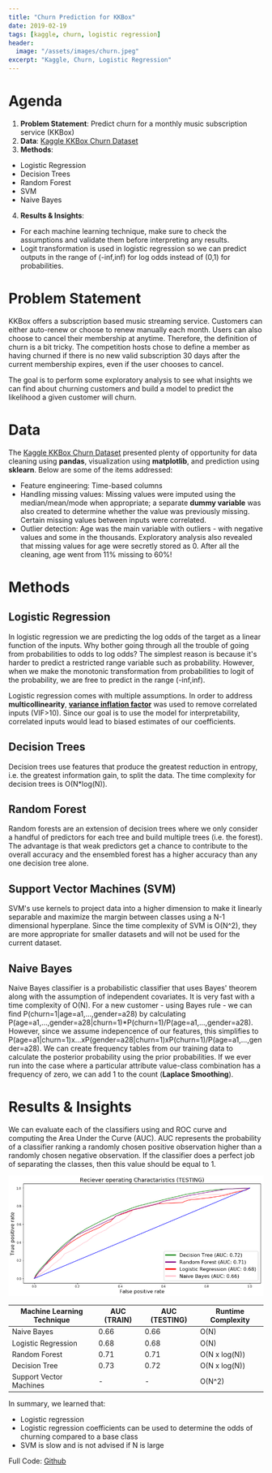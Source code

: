 ```yaml
---
title: "Churn Prediction for KKBox"
date: 2019-02-19
tags: [kaggle, churn, logistic regression]
header:
  image: "/assets/images/churn.jpeg"
excerpt: "Kaggle, Churn, Logistic Regression"
---
```


# Agenda 

1. **Problem Statement**: Predict churn for a monthly music subscription service (KKBox)
2. **Data**: [Kaggle KKBox Churn Dataset](https://www.kaggle.com/c/kkbox-churn-prediction-challenge/data)
3. **Methods**: 
* Logistic Regression
* Decision Trees
* Random Forest
* SVM
* Naive Bayes
4. **Results & Insights**:
* For each machine learning technique, make sure to check the assumptions and validate them before interpreting any results.
* Logit transformation is used in logistic regression so we can predict outputs in the range of (-inf,inf) for log odds instead of (0,1) for probabilities.

# Problem Statement

KKBox offers a subscription based music streaming service. Customers can either auto-renew or choose to renew manually each month. Users can also choose to cancel their membership at anytime. Therefore, the definition of churn is a bit tricky. The competition hosts chose to define a member as having churned if there is no new valid subscription 30 days after the current membership expires, even if the user chooses to cancel.

The goal is to perform some exploratory analysis to see what insights we can find about churning customers and build a model to predict the likelihood a given customer will churn. 

# Data

The [Kaggle KKBox Churn Dataset](https://www.kaggle.com/c/kkbox-churn-prediction-challenge/data) presented plenty of opportunity for data cleaning using **pandas**, visualization using **matplotlib**, and prediction using **sklearn**. Below are some of the items addressed:
* Feature engineering: Time-based columns
* Handling missing values: Missing values were imputed using the median/mean/mode when appropriate; a separate **dummy variable** was also created to determine whether the value was previously missing. Certain missing values between inputs were correlated. 
* Outlier detection: Age was the main variable with outliers - with negative values and some in the thousands. Exploratory analysis also revealed that missing values for age were secretly stored as 0. After all the cleaning, age went from 11% missing to 60%!

# Methods

## Logistic Regression

In logistic regression we are predicting the log odds of the target as a linear function of the inputs. Why bother going through all the trouble of going from probabilities to odds to log odds? The simplest reason is because it's harder to predict a restricted range variable such as probability. However, when we make the monotonic transformation from probabilities to logit of the probability, we are free to predict in the range (-inf,inf). 

Logistic regression comes with multiple assumptions. In order to address **multicollinearity**, [**variance inflation factor**](https://en.wikipedia.org/wiki/Variance_inflation_factor) was used to remove correlated inputs (VIF>10). Since our goal is to use the model for interpretability, correlated inputs would lead to biased estimates of our coefficients. 

## Decision Trees

Decision trees use features that produce the greatest reduction in entropy, i.e. the greatest information gain, to split the data. The time complexity for decision trees is O(N*log(N)).   

## Random Forest

Random forests are an extension of decision trees where we only consider a handful of predictors for each tree and build multiple trees (i.e. the forest). The advantage is that weak predictors get a chance to contribute to the overall accuracy and the ensembled forest has a higher accuracy than any one decision tree alone.  

## Support Vector Machines (SVM)

SVM's use kernels to project data into a higher dimension to make it linearly separable and maximize the margin between classes using a N-1 dimensional hyperplane. Since the time complexity of SVM is O(N^2), they are more appropriate for smaller datasets and will not be used for the current dataset.

## Naive Bayes

Naive Bayes classifier is a probabilistic classifier that uses Bayes' theorem along with the assumption of independent covariates. It is very fast with a time complexity of O(N). For a new customer - using Bayes rule - we can find P(churn=1|age=a1,...,gender=a28) by calculating P(age=a1,...,gender=a28|churn=1)*P(churn=1)/P(age=a1,...,gender=a28). However, since we assume indepencence of our features, this simplifies to P(age=a1|churn=1)x...xP(gender=a28|churn=1)xP(churn=1)/P(age=a1,...,gender=a28). We can create frequency tables from our training data to calculate the posterior probability using the prior probabilities. If we ever run into the case where a particular attribute value-class combination has a frequency of zero, we can add 1 to the count (**Laplace Smoothing**). 

# Results & Insights

We can evaluate each of the classifiers using and ROC curve and computing the Area Under the Curve (AUC). AUC represents the probability of a classifier ranking a randomly chosen positive observation higher than a randomly chosen negative observation. If the classifier does a perfect job of separating the classes, then this value should be equal to 1.

<img src="/assets/images/KKBOX_ROC_testing.png"> 

| Machine Learning Technique | AUC (TRAIN) | AUC (TESTING)| Runtime Complexity |
| --- | --- | --- | --- |
| Naive Bayes | 0.66 | 0.66 | O(N) |
| Logistic Regression | 0.68 | 0.68 | O(N) |
| Random Forest | 0.71 | 0.71 | O(N x log(N)) |
| Decision Tree | 0.73 | 0.72 | O(N x log(N)) |
| Support Vector Machines | - | - | O(N^2) |

In summary, we learned that:
* Logistic regression 
* Logistic regression coefficients can be used to determine the odds of churning compared to a base class
* SVM is slow and is not advised if N is large


Full Code: [Github]()
